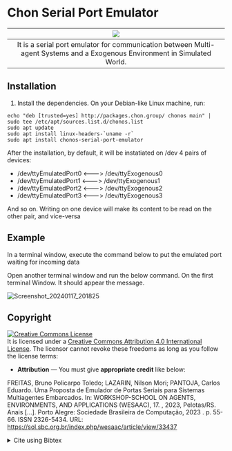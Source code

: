 # Chon Serial Port Emulator
|![](https://github.com/user-attachments/assets/91bbdfee-daaf-4d65-807c-1e654c39c95c)|
|:-:|
|It is a serial port emulator for communication between Multi-agent Systems and a Exogenous Environment in Simulated World.|

## Installation
1) Install the dependencies. On your Debian-like Linux machine, run:

```console
echo "deb [trusted=yes] http://packages.chon.group/ chonos main" | sudo tee /etc/apt/sources.list.d/chonos.list
sudo apt update
sudo apt install linux-headers-`uname -r`
sudo apt install chonos-serial-port-emulator
```

After the installation, by default, it will be instatiated on /dev 4 pairs of devices:

- /dev/ttyEmulatedPort0 <---> /dev/ttyExogenous0
- /dev/ttyEmulatedPort1 <---> /dev/ttyExogenous1
- /dev/ttyEmulatedPort2 <---> /dev/ttyExogenous2
- /dev/ttyEmulatedPort3 <---> /dev/ttyExogenous3

And so on. Writing on one device will make its content to be read on the other pair, and vice-versa

## Example
In a terminal window, execute the command below to put the emulated port waiting for incoming data

Open another terminal window and run the below command. On the first terminal Window. It should appear the message.

![Screenshot_20240117_201825](https://github.com/chon-group/dpkg-virtualport-driver/assets/32855001/3aefe904-f3cd-49a9-a6e8-91eeb423b245)

## Copyright
<a rel="license" href="http://creativecommons.org/licenses/by/4.0/"><img alt="Creative Commons License" style="border-width:0" src="https://i.creativecommons.org/l/by/4.0/88x31.png" /></a><br />It is licensed under a <a rel="license" href="http://creativecommons.org/licenses/by/4.0/">Creative Commons Attribution 4.0 International License</a>. The licensor cannot revoke these freedoms as long as you follow the license terms:

* __Attribution__ — You must give __appropriate credit__ like below:

FREITAS, Bruno Policarpo Toledo; LAZARIN, Nilson Mori; PANTOJA, Carlos Eduardo. Uma Proposta de Emulador de Portas Seriais para Sistemas Multiagentes Embarcados. In: WORKSHOP-SCHOOL ON AGENTS, ENVIRONMENTS, AND APPLICATIONS (WESAAC), 17. , 2023, Pelotas/RS. Anais [...]. Porto Alegre: Sociedade Brasileira de Computação, 2023 . p. 55-66. ISSN 2326-5434. URL: https://sol.sbc.org.br/index.php/wesaac/article/view/33437


<details>
<summary> Cite using Bibtex </summary>


```
@inproceedings{wesaac,
 author = {Bruno Freitas and Nilson Lazarin and Carlos Pantoja},
 title = {Uma Proposta de Emulador de Portas Seriais para Sistemas Multiagentes Embarcados},
 booktitle = {Proceedings of the 17th Workshop-School on Agents, Environments, and Applications},
 location = {Pelotas/RS},
 year = {2023},
 keywords = {},
 issn = {2326-5434},
 pages = {55--66},
 publisher = {SBC},
 address = {Porto Alegre, RS, Brasil},
 url = {https://sol.sbc.org.br/index.php/wesaac/article/view/33437}
}

```
</details>
